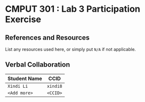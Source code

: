 # CMPUT 301 : Lab 3 Participation Exercise

## References and Resources

List any resources used here, or simply put `N/A` if not applicable.

## Verbal Collaboration

| Student Name | CCID      |
| ------------ | --------- |
| `Xindi Li`    | `xindi8` |
| `<Add more>` | `<CCID>`  |
